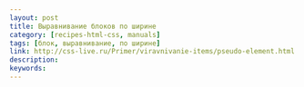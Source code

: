 ```yaml
---
layout: post
title: Выравнивание блоков по ширине
category: [recipes-html-css, manuals]
tags: [блок, выравнивание, по ширине]
link: http://css-live.ru/Primer/viravnivanie-items/pseudo-element.html
description:
keywords:
---
```



